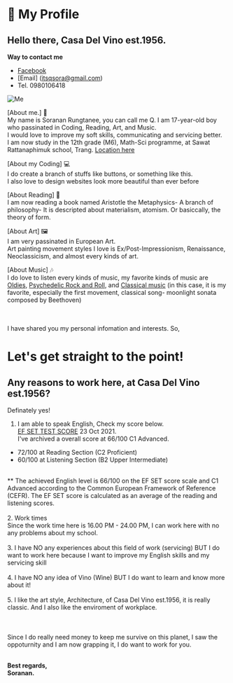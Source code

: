 # :boy: My Profile 
## Hello there, Casa Del Vino est.1956.
**Way to contact me**
- [Facebook](https://www.facebook.com/itsqsora/) <br>
- [Email] (itsqsora@gmail.com) <br>
- Tel. 0980106418 <br>


![Me](https://scontent.fhdy2-1.fna.fbcdn.net/v/t39.30808-6/258555634_940600316549714_6641314165774002953_n.jpg?_nc_cat=103&ccb=1-5&_nc_sid=730e14&_nc_ohc=LdLCdFs7tHgAX9v_4vs&_nc_ht=scontent.fhdy2-1.fna&oh=e36769b86234745879fbf198687ab41f&oe=619BABFC)

[About me.] :boy: <br>
My name is Soranan Rungtanee, you can call me Q. I am 17-year-old boy who passinated in Coding, Reading, Art, and Music. <br> I would love to improve my soft skills, communicating and servicing better.<br>
I am now study in the 12th grade (M6), Math-Sci programme, at Sawat Rattanaphimuk school, Trang. [Location here](https://www.google.com/maps/place/Sawat+Rattanapimuk+School/@7.5594792,99.6935307,17z/data=!3m1!4b1!4m5!3m4!1s0x304d8f12273f03f3:0x78ab1bef5fe68d87!8m2!3d7.5594792!4d99.6957194)

[About my Coding] 💻 <br>
I do create a branch of stuffs like buttons, or something like this. <br>
I also love to design websites look more beautiful than ever before

[About Reading] 📖 <br>
I am now reading a book named Aristotle the Metaphysics- A branch of philosophy- It is descripted about materialism, atomism. Or basiccally, the theory of form.

[About Art] 🖼️ <br>
I am very passinated in European Art. <br>
Art painting movement styles I love is Ex/Post-Impressionism, Renaissance, Neoclassicism, and almost every kinds of art.

[About Music] 🎶 <br>
I do love to listen every kinds of music, my favorite kinds of music are [Oldies](https://www.youtube.com/watch?v=-BCX7hN3Tg0&list=RDEMBEtDorterq8DOxTpreL_ag&start_radio=1&ab_channel=JimReeves-Topic), [Psychedelic Rock and Roll](https://www.youtube.com/watch?v=HW-lXjOyUWo&list=OLAK5uy_l1x-JAx0w53suECoCI0YJtW6VB8DBQWRQ&ab_channel=PinkFloyd-Topic), and [Classical music](https://www.youtube.com/watch?v=4Tr0otuiQuU&ab_channel=andrearomano) (in this case, it is my favorite, especially the first movement, classical song- moonlight sonata composed by Beethoven)


<br><br> I have shared you my personal infomation and interests. So,
# Let's get straight to the point!
## Any reasons to work here, at Casa Del Vino est.1956?
Definately yes! <br> 
1) I am able to speak English, Check my score below. <br>
 [EF SET TEST SCORE](https://www.efset.org/cert/1esFvo) 23 Oct 2021. <br>
 I've archived a overall score at 66/100 C1 Advanced.
 - 72/100 at Reading Section (C2 Proficient)
 - 60/100 at Listening Section (B2 Upper Intermediate) 
  <br>
** The achieved English level is 66/100 on the EF SET score scale and C1 Advanced according to the Common European Framework of Reference (CEFR). The EF SET score is calculated as an average of the reading and listening scores.
<br><br>
2. Work times <br>
Since the work time here is 16.00 PM - 24.00 PM, I can work here with no any problems about my school.
<br><br>
3. I have NO any experiences about this field of work (servicing) BUT I do want to work here because I want to improve my English skills and my servicing skill
<br><br>
4. I have NO any idea of Vino (Wine) BUT I do want to learn and know more about it!
<br><br>
5. I like the art style, Architecture, of Casa Del Vino est.1956, it is really classic. And I also like the enviroment of workplace.
<br><br>
<br><br>
Since I do really need money to keep me survive on this planet, I saw the oppoturnity and I am now grapping it, I do want to work for you.
<br>
<br>

<b>Best regards,<br>
Soranan.
